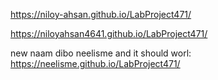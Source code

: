 https://niloy-ahsan.github.io/LabProject471/

  https://niloyahsan4641.github.io/LabProject471/


new naam dibo neelisme and it should worl:   https://neelisme.github.io/LabProject471/


